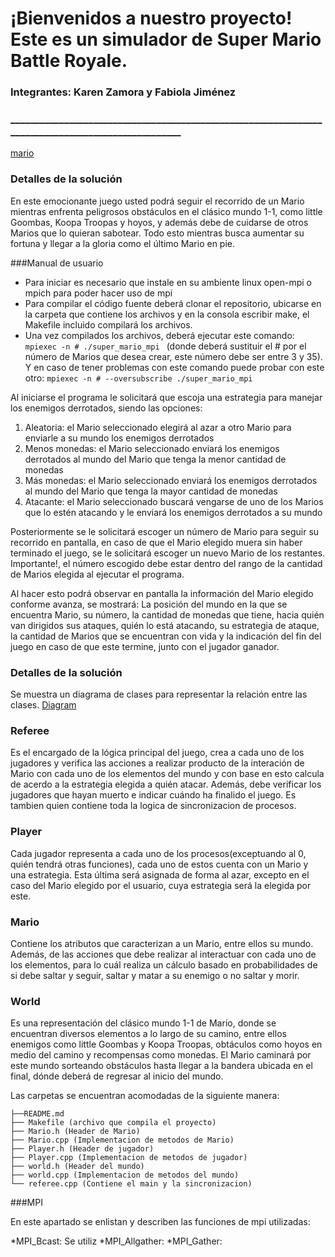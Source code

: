 # ¡Bienvenidos a nuestro proyecto! Este es un simulador de Super Mario Battle Royale.
### Integrantes: Karen Zamora y Fabiola Jiménez

### ___________________________________________________________________________________________________
[mario](assets/sm.jpg)

### Detalles de la solución
En este emocionante juego usted podrá seguir el recorrido de un Mario mientras enfrenta peligrosos obstáculos en el clásico mundo 1-1, como little Goombas, Koopa Troopas y hoyos, y además debe de cuidarse de otros Marios que lo quieran sabotear. Todo esto mientras busca aumentar su fortuna y llegar a la gloria como el último Mario en pie.

###Manual de usuario

- Para iniciar es necesario que instale en su ambiente linux open-mpi o mpich para poder hacer uso de mpi
- Para compilar el código fuente deberá clonar el repositorio, ubicarse en la carpeta que contiene los archivos y en la consola escribir make, el Makefile incluido compilará los archivos.
- Una vez compilados los archivos, deberá ejecutar este comando: 
```mpiexec -n # ./super_mario_mpi ``` (donde deberá sustituir el # por el número de Marios que desea crear, este número debe ser entre 3 y 35).
Y en caso de tener problemas con este comando puede probar con este otro: ```mpiexec -n # --oversubscribe ./super_mario_mpi```

Al iniciarse el programa le solicitará que escoja una estrategia para manejar los enemigos derrotados, siendo las opciones:

1. Aleatoria: el Mario seleccionado elegirá al azar a otro Mario para enviarle a su mundo los enemigos derrotados
2. Menos monedas: el Mario seleccionado enviará los enemigos derrotados al mundo del Mario que tenga la menor cantidad de monedas
3. Más monedas: el Mario seleccionado enviará los enemigos derrotados al mundo del Mario que tenga la mayor cantidad de monedas
4. Atacante: el Mario seleccionado buscará vengarse de uno de los Marios que lo estén atacando y le enviará los enemigos derrotados a su mundo

Posteriormente se le solicitará escoger un número de Mario para seguir su recorrido en pantalla, en caso de que el Mario elegido muera sin haber terminado el juego, se le solicitará escoger un nuevo Mario de los restantes. Importante!, el número escogido debe estar dentro del rango de la cantidad de Marios elegida al ejecutar el programa.

Al hacer esto podrá observar en pantalla la información del Mario elegido conforme avanza, se mostrará:
La posición del mundo en la que se encuentra Mario, su número, la cantidad de monedas que tiene, hacia quién van dirigidos sus ataques, quién lo está atacando, su estrategia de ataque, la cantidad de Marios que se encuentran con vida y la indicación del fin del juego en caso de que este termine, junto con el jugador ganador.

### Detalles de la solución

Se muestra un diagrama de clases para representar la relación entre las clases.
[Diagram](assets/Diagram.jpg)

### Referee
Es el encargado de la lógica principal del juego, crea a cada uno de los jugadores y verifica las acciones a realizar producto de la interación de Mario con cada uno de los elementos del mundo y con base en esto calcula de acerdo a la estrategia elegida a quién atacar. Además, debe verificar los jugadores que hayan muerto e indicar cuándo ha finalido el juego.
Es tambien quien contiene toda la logica de sincronizacion de procesos.

### Player
Cada jugador representa a cada uno de los procesos(exceptuando al 0, quién tendrá otras funciones), cada uno de estos cuenta con un Mario y una estrategia. Esta última será asignada de forma al azar, excepto en el caso del Mario elegido por el usuario, cuya estrategia será la elegida por este.

### Mario
Contiene los atributos que caracterizan a un Mario, entre ellos su mundo. Además, de las acciones que debe realizar al interactuar con cada uno de los elementos, para lo cuál realiza un cálculo basado en probabilidades de si debe saltar y seguir, saltar y matar a su enemigo o no saltar y morir. 

### World
Es una representación del clásico mundo 1-1 de Mario, donde se encuentran diversos elementos a lo largo de su camino, entre ellos enemigos como little Goombas y Koopa Troopas, obtáculos como hoyos en medio del camino y recompensas como monedas. El Mario caminará por este mundo sorteando obstáculos hasta llegar a la bandera ubicada en el final, dónde deberá de regresar al inicio del mundo.

Las carpetas se encuentran acomodadas de la siguiente manera:
```
├──README.md
├── Makefile (archivo que compila el proyecto)
├── Mario.h (Header de Mario)
├── Mario.cpp (Implementacion de metodos de Mario)
├── Player.h (Header de jugador)
├── Player.cpp (Implementacion de metodos de jugador)
├── world.h (Header del mundo)
├── world.cpp (Implementacion de metodos del mundo)
└── referee.cpp (Contiene el main y la sincronizacion)
```
###MPI
 
 En este apartado se enlistan y describen las funciones de mpi utilizadas:
 
 *MPI_Bcast: Se utiliz
 *MPI_Allgather:
 *MPI_Gather: 

